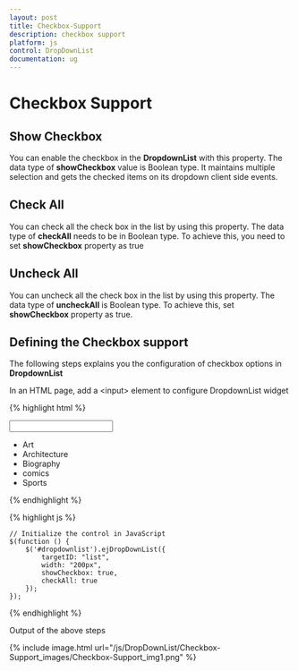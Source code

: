 ```yaml
---
layout: post
title: Checkbox-Support
description: checkbox support
platform: js
control: DropDownList
documentation: ug
---
```


# Checkbox Support

## Show Checkbox 

You can enable the checkbox in the **DropdownList** with this property. The data type of **showCheckbox** value is Boolean type. It maintains multiple selection and gets the checked items on its dropdown client side events.  

## Check All

You can check all the check box in the list by using this property. The data type of **checkAll** needs to be in Boolean type. To achieve this, you need to set **showCheckbox** property as true

## Uncheck All

You can uncheck all the check box in the list by using this property. The data type of **uncheckAll** is Boolean type. To achieve this, set **showCheckbox** property as true.

## Defining the Checkbox support

The following steps explains you the configuration of checkbox options in **DropdownList**

In an HTML page, add a &lt;input&gt; element to configure DropdownList widget

{% highlight html %}

<input type="text" id="dropdownlist" />

<div id="list">
    <ul>
        <li>Art</li>
        <li>Architecture</li>
        <li>Biography</li>
        <li>comics</li>
        <li>Sports</li>
    </ul>
</div>

{% endhighlight %}

{% highlight js %}

    // Initialize the control in JavaScript      
    $(function () {
        $('#dropdownlist').ejDropDownList({
            targetID: "list",
            width: "200px",
            showCheckbox: true,
            checkAll: true                
        });
    });

{% endhighlight %}

Output of the above steps

{% include image.html url="/js/DropDownList/Checkbox-Support_images/Checkbox-Support_img1.png" %}
